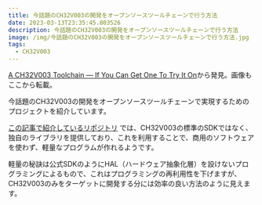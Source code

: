 ```yaml
---
title: 今話題のCH32V003の開発をオープンソースツールチェーンで行う方法
date: 2023-03-13T23:35:45.803526
description: 今話題のCH32V003の開発をオープンソースツールチェーンで行う方法
image: /img/今話題のCH32V003の開発をオープンソースツールチェーンで行う方法.jpg
tags:
  - CH32V003
---
```

[A CH32V003 Toolchain — If You Can Get One To Try It On](https://hackaday.com/2023/03/02/a-ch32v003-toolchain-if-you-can-get-one-to-try-it-on/)から発見。画像もここから転載。

今話題のCH32V003の開発をオープンソースツールチェーンで実現するためのプロジェクトを紹介しています。

[この記事で紹介しているリポジトリ](https://github.com/cnlohr/ch32v003fun) では、CH32V003の標準のSDKではなく、独自のライブラリを提供しており、これを利用することで、商用のソフトウェアを使わず、軽量なプログラムが作れるようです。

軽量の秘訣は公式SDKのようにHAL（ハードウェア抽象化層）を設けないプログラミングによるもので、これはプログラミングの再利用性を下げますが、CH32V003のみをターゲットに開発する分には効率の良い方法のように見えます。


